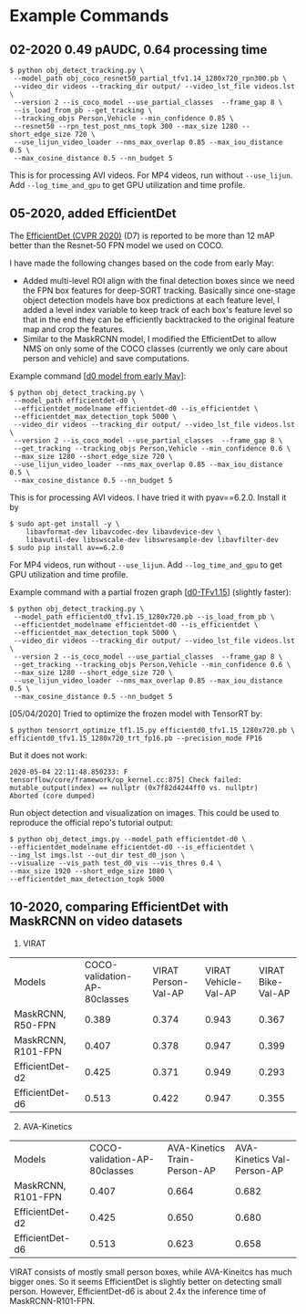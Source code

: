 # Example Commands

## 02-2020 0.49 pAUDC, 0.64 processing time
```
$ python obj_detect_tracking.py \
 --model_path obj_coco_resnet50_partial_tfv1.14_1280x720_rpn300.pb \
 --video_dir videos --tracking_dir output/ --video_lst_file videos.lst \
 --version 2 --is_coco_model --use_partial_classes  --frame_gap 8 \
 --is_load_from_pb --get_tracking \
 --tracking_objs Person,Vehicle --min_confidence 0.85 \
 --resnet50 --rpn_test_post_nms_topk 300 --max_size 1280 --short_edge_size 720 \
 --use_lijun_video_loader --nms_max_overlap 0.85 --max_iou_distance 0.5 \
 --max_cosine_distance 0.5 --nn_budget 5
```
This is for processing AVI videos. For MP4 videos, run without `--use_lijun`.
Add `--log_time_and_gpu` to get GPU utilization and time profile.


## 05-2020, added EfficientDet
The [EfficientDet (CVPR 2020)](https://github.com/google/automl/tree/master/efficientdet) (D7) is reported to be more than 12 mAP better than the Resnet-50 FPN model we used on COCO.

I have made the following changes based on the code from early May:
+ Added multi-level ROI align with the final detection boxes since we need the FPN box features for deep-SORT tracking. Basically since one-stage object detection models have box predictions at each feature level, I added a level index variable to keep track of each box's feature level so that in the end they can be efficiently backtracked to the original feature map and crop the features.
+ Similar to the MaskRCNN model, I modified the EfficientDet to allow NMS on only some of the COCO classes (currently we only care about person and vehicle) and save computations.


Example command \[[d0 model from early May](https://aladdin-eax.inf.cs.cmu.edu/shares/diva_obj_detect_models/models/efficientdet-d0.tar.gz)\]:
```
$ python obj_detect_tracking.py \
 --model_path efficientdet-d0 \
 --efficientdet_modelname efficientdet-d0 --is_efficientdet \
 --efficientdet_max_detection_topk 5000 \
 --video_dir videos --tracking_dir output/ --video_lst_file videos.lst \
 --version 2 --is_coco_model --use_partial_classes  --frame_gap 8 \
 --get_tracking --tracking_objs Person,Vehicle --min_confidence 0.6 \
 --max_size 1280 --short_edge_size 720 \
 --use_lijun_video_loader --nms_max_overlap 0.85 --max_iou_distance 0.5 \
 --max_cosine_distance 0.5 --nn_budget 5
```
This is for processing AVI videos. I have tried it with pyav==6.2.0. Install it by
```
$ sudo apt-get install -y \
    libavformat-dev libavcodec-dev libavdevice-dev \
    libavutil-dev libswscale-dev libswresample-dev libavfilter-dev
$ sudo pip install av==6.2.0
```

For MP4 videos, run without `--use_lijun`.
Add `--log_time_and_gpu` to get GPU utilization and time profile.

Example command with a partial frozen graph \[[d0-TFv1.15](https://aladdin-eax.inf.cs.cmu.edu/shares/diva_obj_detect_models/models/efficientd0_tfv1.15_1280x720.pb)\] (slightly faster):
```
$ python obj_detect_tracking.py \
 --model_path efficientd0_tfv1.15_1280x720.pb --is_load_from_pb \
 --efficientdet_modelname efficientdet-d0 --is_efficientdet \
 --efficientdet_max_detection_topk 5000 \
 --video_dir videos --tracking_dir output/ --video_lst_file videos.lst \
 --version 2 --is_coco_model --use_partial_classes  --frame_gap 8 \
 --get_tracking --tracking_objs Person,Vehicle --min_confidence 0.6 \
 --max_size 1280 --short_edge_size 720 \
 --use_lijun_video_loader --nms_max_overlap 0.85 --max_iou_distance 0.5 \
 --max_cosine_distance 0.5 --nn_budget 5
```

[05/04/2020] Tried to optimize the frozen model with TensorRT by:
```
$ python tensorrt_optimize_tf1.15.py efficientd0_tfv1.15_1280x720.pb \
efficientd0_tfv1.15_1280x720_trt_fp16.pb --precision_mode FP16
```
But it does not work:
```
2020-05-04 22:11:48.850233: F tensorflow/core/framework/op_kernel.cc:875] Check failed: mutable_output(index) == nullptr (0x7f82d4244ff0 vs. nullptr)
Aborted (core dumped)
```

Run object detection and visualization on images. This could be used to reproduce the official repo's tutorial output:
```
$ python obj_detect_imgs.py --model_path efficientdet-d0 \
--efficientdet_modelname efficientdet-d0 --is_efficientdet \
--img_lst imgs.lst --out_dir test_d0_json \
--visualize --vis_path test_d0_vis --vis_thres 0.4 \
--max_size 1920 --short_edge_size 1080 \
--efficientdet_max_detection_topk 5000
```

## 10-2020, comparing EfficientDet with MaskRCNN on video datasets

1. VIRAT

<table>
  <tr>
    <td>Models</td>
    <td>COCO-validation-AP-80classes</td>
    <td>VIRAT Person-Val-AP </td>
    <td>VIRAT Vehicle-Val-AP  </td>
    <td>VIRAT Bike-Val-AP</td>
  </tr>
  <tr>
    <td>MaskRCNN, R50-FPN</td>
    <td>0.389 </td>
    <td>0.374 </td>
    <td>0.943 </td>
    <td>0.367</td>
  </tr>
  <tr>
    <td>MaskRCNN, R101-FPN</td>
    <td>0.407 </td>
    <td>0.378 </td>
    <td>0.947 </td>
    <td>0.399</td>
  </tr>
  <tr>
    <td>EfficientDet-d2</td>
    <td>0.425 </td>
    <td>0.371 </td>
    <td>0.949 </td>
    <td>0.293</td>
  </tr>
  <tr>
    <td>EfficientDet-d6</td>
    <td>0.513 </td>
    <td>0.422 </td>
    <td>0.947 </td>
    <td>0.355</td>
  </tr>
</table>

2. AVA-Kinetics

<table>
  <tr>
    <td>Models</td>
    <td>COCO-validation-AP-80classes</td>
    <td>AVA-Kinetics Train-Person-AP  </td>
    <td>AVA-Kinetics Val-Person-AP</td>
  </tr>
  <tr>
    <td>MaskRCNN, R101-FPN</td>
    <td>0.407 </td>
    <td>0.664 </td>
    <td>0.682</td>
  </tr>
  <tr>
    <td>EfficientDet-d2</td>
    <td>0.425 </td>
    <td>0.650  </td>
    <td>0.680</td>
  </tr>
  <tr>
    <td>EfficientDet-d6</td>
    <td>0.513 </td>
    <td>0.623 </td>
    <td>0.658 </td>
  </tr>
</table>

VIRAT consists of mostly small person boxes, while AVA-Kineitcs has much bigger ones. So it seems EfficientDet is slightly better on detecting small person. However, EfficientDet-d6 is about 2.4x the inference time of MaskRCNN-R101-FPN.
